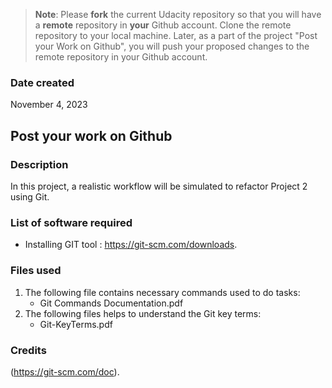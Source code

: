 >**Note**: Please **fork** the current Udacity repository so that you will have a **remote** repository in **your** Github account. Clone the remote repository to your local machine. Later, as a part of the project "Post your Work on Github", you will push your proposed changes to the remote repository in your Github account.

### Date created
November 4, 2023

## Post your work on **Github**


### Description
In this project, a realistic workflow will be simulated to refactor Project 2 using Git.

### List of software required
* Installing GIT tool : https://git-scm.com/downloads.

### Files used
1. The following file contains necessary commands used to do tasks:
   * Git Commands Documentation.pdf
2. The following files helps to understand the Git key terms:
   * Git-KeyTerms.pdf

### Credits
(https://git-scm.com/doc).

